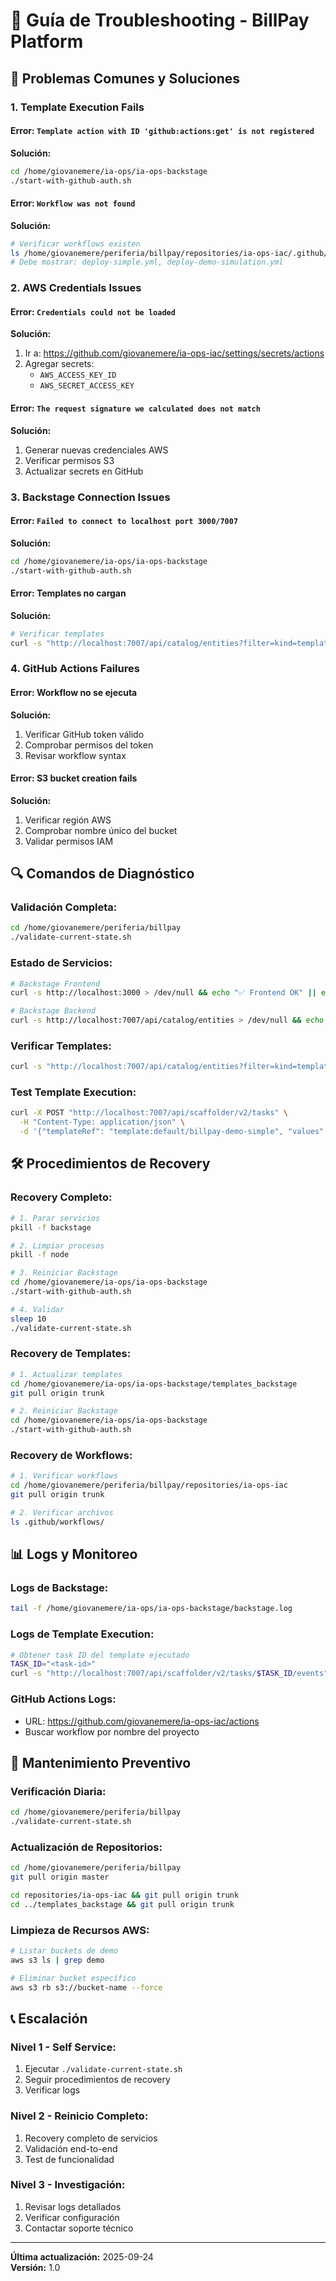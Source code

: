 # 🔧 Guía de Troubleshooting - BillPay Platform

## 🚨 Problemas Comunes y Soluciones

### **1. Template Execution Fails**

#### Error: `Template action with ID 'github:actions:get' is not registered`
**Solución:**
```bash
cd /home/giovanemere/ia-ops/ia-ops-backstage
./start-with-github-auth.sh
```

#### Error: `Workflow was not found`
**Solución:**
```bash
# Verificar workflows existen
ls /home/giovanemere/periferia/billpay/repositories/ia-ops-iac/.github/workflows/
# Debe mostrar: deploy-simple.yml, deploy-demo-simulation.yml
```

### **2. AWS Credentials Issues**

#### Error: `Credentials could not be loaded`
**Solución:**
1. Ir a: https://github.com/giovanemere/ia-ops-iac/settings/secrets/actions
2. Agregar secrets:
   - `AWS_ACCESS_KEY_ID`
   - `AWS_SECRET_ACCESS_KEY`

#### Error: `The request signature we calculated does not match`
**Solución:**
1. Generar nuevas credenciales AWS
2. Verificar permisos S3
3. Actualizar secrets en GitHub

### **3. Backstage Connection Issues**

#### Error: `Failed to connect to localhost port 3000/7007`
**Solución:**
```bash
cd /home/giovanemere/ia-ops/ia-ops-backstage
./start-with-github-auth.sh
```

#### Error: Templates no cargan
**Solución:**
```bash
# Verificar templates
curl -s "http://localhost:7007/api/catalog/entities?filter=kind=template"
```

### **4. GitHub Actions Failures**

#### Error: Workflow no se ejecuta
**Solución:**
1. Verificar GitHub token válido
2. Comprobar permisos del token
3. Revisar workflow syntax

#### Error: S3 bucket creation fails
**Solución:**
1. Verificar región AWS
2. Comprobar nombre único del bucket
3. Validar permisos IAM

## 🔍 Comandos de Diagnóstico

### **Validación Completa:**
```bash
cd /home/giovanemere/periferia/billpay
./validate-current-state.sh
```

### **Estado de Servicios:**
```bash
# Backstage Frontend
curl -s http://localhost:3000 > /dev/null && echo "✅ Frontend OK" || echo "❌ Frontend DOWN"

# Backstage Backend  
curl -s http://localhost:7007/api/catalog/entities > /dev/null && echo "✅ Backend OK" || echo "❌ Backend DOWN"
```

### **Verificar Templates:**
```bash
curl -s "http://localhost:7007/api/catalog/entities?filter=kind=template" | jq '.[] | .metadata.name'
```

### **Test Template Execution:**
```bash
curl -X POST "http://localhost:7007/api/scaffolder/v2/tasks" \
  -H "Content-Type: application/json" \
  -d '{"templateRef": "template:default/billpay-demo-simple", "values": {"project_name": "test", "environment": "demo", "deployment_type": "simulation"}}'
```

## 🛠️ Procedimientos de Recovery

### **Recovery Completo:**
```bash
# 1. Parar servicios
pkill -f backstage

# 2. Limpiar procesos
pkill -f node

# 3. Reiniciar Backstage
cd /home/giovanemere/ia-ops/ia-ops-backstage
./start-with-github-auth.sh

# 4. Validar
sleep 10
./validate-current-state.sh
```

### **Recovery de Templates:**
```bash
# 1. Actualizar templates
cd /home/giovanemere/ia-ops/ia-ops-backstage/templates_backstage
git pull origin trunk

# 2. Reiniciar Backstage
cd /home/giovanemere/ia-ops/ia-ops-backstage
./start-with-github-auth.sh
```

### **Recovery de Workflows:**
```bash
# 1. Verificar workflows
cd /home/giovanemere/periferia/billpay/repositories/ia-ops-iac
git pull origin trunk

# 2. Verificar archivos
ls .github/workflows/
```

## 📊 Logs y Monitoreo

### **Logs de Backstage:**
```bash
tail -f /home/giovanemere/ia-ops/ia-ops-backstage/backstage.log
```

### **Logs de Template Execution:**
```bash
# Obtener task ID del template ejecutado
TASK_ID="<task-id>"
curl -s "http://localhost:7007/api/scaffolder/v2/tasks/$TASK_ID/events" | jq '.[] | .body.message'
```

### **GitHub Actions Logs:**
- URL: https://github.com/giovanemere/ia-ops-iac/actions
- Buscar workflow por nombre del proyecto

## 🚀 Mantenimiento Preventivo

### **Verificación Diaria:**
```bash
cd /home/giovanemere/periferia/billpay
./validate-current-state.sh
```

### **Actualización de Repositorios:**
```bash
cd /home/giovanemere/periferia/billpay
git pull origin master

cd repositories/ia-ops-iac && git pull origin trunk
cd ../templates_backstage && git pull origin trunk
```

### **Limpieza de Recursos AWS:**
```bash
# Listar buckets de demo
aws s3 ls | grep demo

# Eliminar bucket específico
aws s3 rb s3://bucket-name --force
```

## 📞 Escalación

### **Nivel 1 - Self Service:**
1. Ejecutar `./validate-current-state.sh`
2. Seguir procedimientos de recovery
3. Verificar logs

### **Nivel 2 - Reinicio Completo:**
1. Recovery completo de servicios
2. Validación end-to-end
3. Test de funcionalidad

### **Nivel 3 - Investigación:**
1. Revisar logs detallados
2. Verificar configuración
3. Contactar soporte técnico

---

**Última actualización:** 2025-09-24  
**Versión:** 1.0
